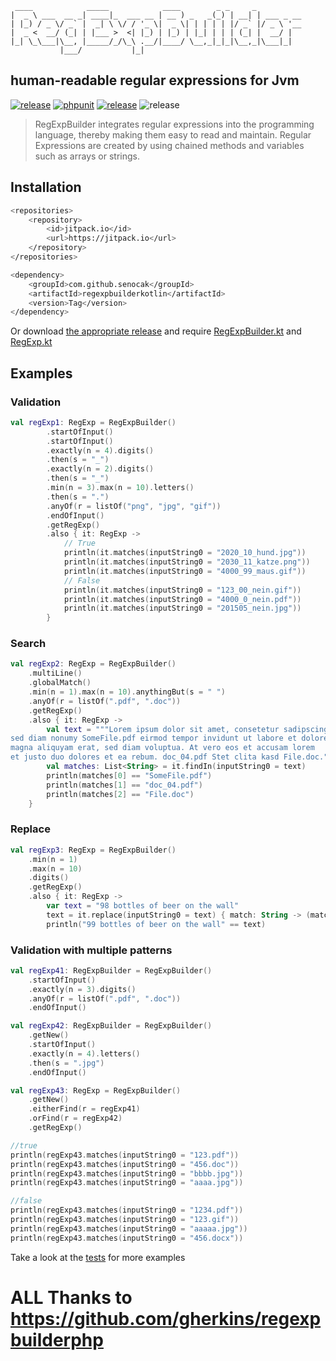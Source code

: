 ```asciidoc
 ____            _____            ____        _ _     _          
|  _ \ ___  __ _| ____|_  ___ __ | __ ) _   _(_) | __| | ___ _ __
| |_) / _ \/ _` |  _| \ \/ / '_ \|  _ \| | | | | |/ _` |/ _ \ '__
|  _ <  __/ (_| | |___ >  <| |_) | |_) | |_| | | | (_| |  __/ |  
|_| \_\___|\__, |_____/_/\_\ .__/|____/ \__,_|_|_|\__,_|\___|_|  
           |___/           |_|                                   
```
## human-readable regular expressions for Jvm
[![release](https://img.shields.io/github/v/release/senocak/regexpbuilderkotlin.svg?style=flat-square)](https://img.shields.io/github/v/release/senocak/regexpbuilderkotlin/releases)
[![phpunit](https://img.shields.io/github/actions/workflow/status/senocak/regexpbuilderkotlin/main.yml?style=flat-square&color=lightgreen)](https://github.com/senocak/regexpbuilderphp/actions)
[![release](https://img.shields.io/badge/coverage-100%25-lightgreen?style=flat-square)](https://github.com/senocak/regexpbuilderkotlin/releases)
![release](https://img.shields.io/badge/much-wow-lightgreen?style=flat-square)

> RegExpBuilder integrates regular expressions into the programming language, thereby making them easy to read and maintain. Regular Expressions are created by using chained methods and variables such as arrays or strings.

## Installation

```bash
<repositories>
    <repository>
        <id>jitpack.io</id>
        <url>https://jitpack.io</url>
    </repository>
</repositories>
```
```bash
<dependency>
    <groupId>com.github.senocak</groupId>
    <artifactId>regexpbuilderkotlin</artifactId>
    <version>Tag</version>
</dependency>
```

Or download [the appropriate release](https://github.com/senocak/regexpbuilderkotlin/releases/latest)
and require [RegExpBuilder.kt](lib/src/main/kotlin/com/github/senocak/regexb/RegExpBuilder.kt) and [RegExp.kt](lib/src/main/kotlin/com/github/senocak/regexb/RegExp.kt)


## Examples

### Validation

```kotlin
val regExp1: RegExp = RegExpBuilder()
        .startOfInput()
        .startOfInput()
        .exactly(n = 4).digits()
        .then(s = "_")
        .exactly(n = 2).digits()
        .then(s = "_")
        .min(n = 3).max(n = 10).letters()
        .then(s = ".")
        .anyOf(r = listOf("png", "jpg", "gif"))
        .endOfInput()
        .getRegExp()
        .also { it: RegExp ->
            // True
            println(it.matches(inputString0 = "2020_10_hund.jpg"))
            println(it.matches(inputString0 = "2030_11_katze.png"))
            println(it.matches(inputString0 = "4000_99_maus.gif"))
            // False
            println(it.matches(inputString0 = "123_00_nein.gif"))
            println(it.matches(inputString0 = "4000_0_nein.pdf"))
            println(it.matches(inputString0 = "201505_nein.jpg"))
        }
```

### Search

```kotlin
val regExp2: RegExp = RegExpBuilder()
    .multiLine()
    .globalMatch()
    .min(n = 1).max(n = 10).anythingBut(s = " ")
    .anyOf(r = listOf(".pdf", ".doc"))
    .getRegExp()
    .also { it: RegExp ->
        val text = """Lorem ipsum dolor sit amet, consetetur sadipscing elitr,
sed diam nonumy SomeFile.pdf eirmod tempor invidunt ut labore et dolore
magna aliquyam erat, sed diam voluptua. At vero eos et accusam lorem
et justo duo dolores et ea rebum. doc_04.pdf Stet clita kasd File.doc."""
        val matches: List<String> = it.findIn(inputString0 = text)
        println(matches[0] == "SomeFile.pdf")
        println(matches[1] == "doc_04.pdf")
        println(matches[2] == "File.doc")
    }
```

### Replace

```kotlin
val regExp3: RegExp = RegExpBuilder()
    .min(n = 1)
    .max(n = 10)
    .digits()
    .getRegExp()
    .also { it: RegExp ->
        var text = "98 bottles of beer on the wall"
        text = it.replace(inputString0 = text) { match: String -> (match.toInt() + 1).toString() }
        println("99 bottles of beer on the wall" == text)
```

### Validation with multiple patterns

```kotlin
val regExp41: RegExpBuilder = RegExpBuilder()
    .startOfInput()
    .exactly(n = 3).digits()
    .anyOf(r = listOf(".pdf", ".doc"))
    .endOfInput()

val regExp42: RegExpBuilder = RegExpBuilder()
    .getNew()
    .startOfInput()
    .exactly(n = 4).letters()
    .then(s = ".jpg")
    .endOfInput()

val regExp43: RegExp = RegExpBuilder()
    .getNew()
    .eitherFind(r = regExp41)
    .orFind(r = regExp42)
    .getRegExp()

//true
println(regExp43.matches(inputString0 = "123.pdf"))
println(regExp43.matches(inputString0 = "456.doc"))
println(regExp43.matches(inputString0 = "bbbb.jpg"))
println(regExp43.matches(inputString0 = "aaaa.jpg"))

//false
println(regExp43.matches(inputString0 = "1234.pdf"))
println(regExp43.matches(inputString0 = "123.gif"))
println(regExp43.matches(inputString0 = "aaaaa.jpg"))
println(regExp43.matches(inputString0 = "456.docx"))
```

Take a look at the [tests](lib/src/test/kotlin/com/github/senocak/regexb/LibraryTest.kt) for more examples

# ALL Thanks to https://github.com/gherkins/regexpbuilderphp